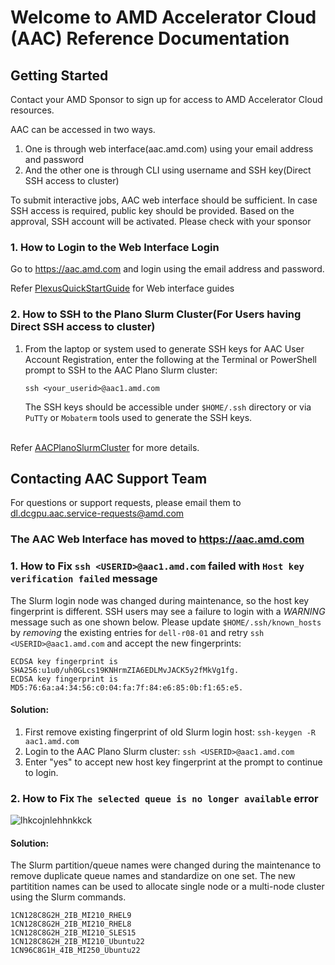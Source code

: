 # Welcome to AMD Accelerator Cloud (AAC) Reference Documentation

## Getting Started
Contact your AMD Sponsor to sign up for access to AMD Accelerator Cloud resources.

AAC can be accessed in two ways.
1. One is through web interface(aac.amd.com) using your email address and password
2. And the other one is through CLI using username and SSH key(Direct SSH access to cluster)

To submit interactive jobs, AAC web interface should be sufficient.
In case SSH access is required, public key should be provided. Based on the approval, SSH account will be activated. Please check with your sponsor

### 1. How to Login to the Web Interface Login
Go to https://aac.amd.com and login using the email address and password.</br>

Refer [PlexusQuickStartGuide](https://github.com/amddcgpuce/AMDAcceleratorCloudGuides/tree/main/PlexusQuickStartGuide) for Web interface guides
### 2. How to SSH to the Plano Slurm Cluster(For Users having Direct SSH access to cluster)
1. From the laptop or system used to generate SSH keys for AAC User Account Registration, enter the following at the Terminal or PowerShell prompt to SSH to the AAC Plano Slurm cluster:
   ```
   ssh <your_userid>@aac1.amd.com
   ```
   The SSH keys should be accessible under `$HOME/.ssh` directory or via `PuTTy` or `Mobaterm` tools used to generate the SSH keys.

<br/>Refer [AACPlanoSlurmCluster](https://github.com/amddcgpuce/AMDAcceleratorCloudGuides/tree/main/AACPlanoSlurmCluster) for more details.
## Contacting AAC Support Team
For questions or support requests, please email them to dl.dcgpu.aac.service-requests@amd.com


### The AAC Web Interface has moved to https://aac.amd.com 

### 1. How to Fix `ssh <USERID>@aac1.amd.com` failed with `Host key verification failed` message
The Slurm login node was changed during maintenance, so the host key fingerprint is different. SSH users may see a failure to login with a *WARNING* message such as one shown below. Please update `$HOME/.ssh/known_hosts` by *removing* the existing entries for `dell-r08-01` and retry `ssh <USERID>@aac1.amd.com`  and accept the new fingerprints:
```
ECDSA key fingerprint is SHA256:u1u0/uh0GLcs19KNHrmZIA6EDLMvJACK5y2fMkVg1fg.
ECDSA key fingerprint is MD5:76:6a:a4:34:56:c0:04:fa:7f:84:e6:85:0b:f1:65:e5.
```
#### Solution: 
1. First remove existing fingerprint of old Slurm login host: `ssh-keygen -R aac1.amd.com`
2. Login to the AAC Plano Slurm cluster: `ssh <USERID>@aac1.amd.com`
3. Enter "yes" to accept new host key fingerprint at the prompt to continue to login. 

### 2. How to Fix `The selected queue is no longer available` error
![lhkcojnlehhnkkck](https://github.com/amddcgpuce/AMDAcceleratedCloudGuides/assets/79542249/78c41680-49eb-4d59-bead-00d2b0a5f30e)

#### Solution:
The Slurm partition/queue names were changed during the maintenance to remove duplicate queue names and standardize on one set. The new partitition names can be used to allocate single node or a multi-node cluster using the Slurm commands.
```
1CN128C8G2H_2IB_MI210_RHEL9
1CN128C8G2H_2IB_MI210_RHEL8
1CN128C8G2H_2IB_MI210_SLES15
1CN128C8G2H_2IB_MI210_Ubuntu22
1CN96C8G1H_4IB_MI250_Ubuntu22
```



